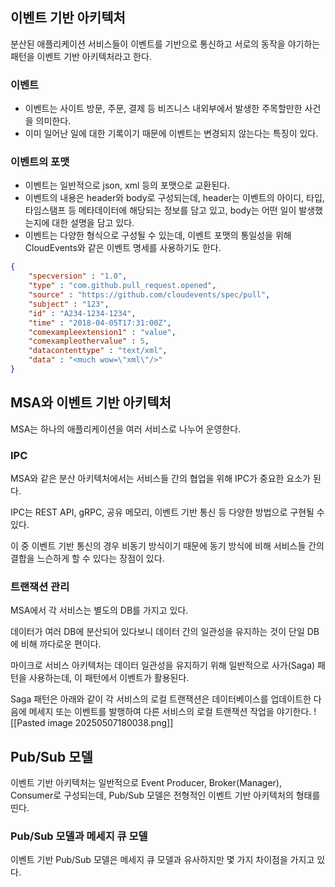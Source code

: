## 이벤트 기반 아키텍처

분산된 애플리케이션 서비스들이 이벤트를 기반으로 통신하고 서로의 동작을 야기하는 패턴을 이벤트 기반 아키텍처라고 한다.

### 이벤트
- 이벤트는 사이트 방문, 주문, 결제 등 비즈니스 내외부에서 발생한 주목할만한 사건을 의미한다.
- 이미 일어난 일에 대한 기록이기 때문에 이벤트는 변경되지 않는다는 특징이 있다.

### 이벤트의 포맷
- 이벤트는 일반적으로 json, xml 등의 포맷으로 교환된다.
- 이벤트의 내용은 header와 body로 구성되는데, header는 이벤트의 아이디, 타입, 타임스탬프 등 메타데이터에 해당되는 정보를 담고 있고, body는 어떤 일이 발생했는지에 대한 설명을 담고 있다.
- 이벤트는 다양한 형식으로 구성될 수 있는데, 이벤트 포맷의 통일성을 위해 CloudEvents와 같은 이벤트 명세를 사용하기도 한다.
```json
{
    "specversion" : "1.0",
    "type" : "com.github.pull_request.opened",
    "source" : "https://github.com/cloudevents/spec/pull",
    "subject" : "123",
    "id" : "A234-1234-1234",
    "time" : "2018-04-05T17:31:00Z",
    "comexampleextension1" : "value",
    "comexampleothervalue" : 5,
    "datacontenttype" : "text/xml",
    "data" : "<much wow=\"xml\"/>"
}
```

## MSA와 이벤트 기반 아키텍처

MSA는 하나의 애플리케이션을 여러 서비스로 나누어 운영한다.

### IPC
MSA와 같은 분산 아키텍처에서는 서비스들 간의 협업을 위해 IPC가 중요한 요소가 된다.

IPC는 REST API, gRPC, 공유 메모리, 이벤트 기반 통신 등 다양한 방법으로 구현될 수 있다.

이 중 이벤트 기반 통신의 경우 비동기 방식이기 때문에 동기 방식에 비해 서비스들 간의 결합을 느슨하게 할 수 있다는 장점이 있다.

### 트랜잭션 관리
MSA에서 각 서비스는 별도의 DB를 가지고 있다.

데이터가 여러 DB에 분산되어 있다보니 데이터 간의 일관성을 유지하는 것이 단일 DB에 비해 까다로운 편이다.

마이크로 서비스 아키텍처는 데이터 일관성을 유지하기 위해 일반적으로 사가(Saga) 패턴을 사용하는데, 이 패턴에서 이벤트가 활용된다.

Saga 패턴은 아래와 같이 각 서비스의 로컬 트랜잭션은 데이터베이스를 업데이트한 다음에 메세지 또는 이벤트를 발행하여 다른 서비스의 로컬 트랜잭션 작업을 야기한다.
![[Pasted image 20250507180038.png]]

## Pub/Sub 모델

이벤트 기반 아키텍처는 일반적으로 Event Producer, Broker(Manager), Consumer로 구성되는데, Pub/Sub 모델은 전형적인 이벤트 기반 아키텍처의 형태를 띤다.

### Pub/Sub 모델과 메세지 큐 모델

이벤트 기반 Pub/Sub 모델은 메세지 큐 모델과 유사하지만 몇 가지 차이점을 가지고 있다.
